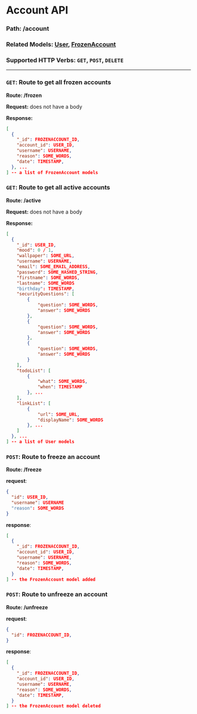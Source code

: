 # Account API
### Path: /account
### Related Models: [User](../models/user.js), [FrozenAccount](../models/frozenAccount.js)
### Supported HTTP Verbs: ```GET```, ```POST```, ```DELETE```
---
### ```GET```: Route to get all frozen accounts
**Route: /frozen**

**Request:** does not have a body

**Response:**
```json
[
  {
    "_id": FROZENACCOUNT_ID,
    "account_id": USER_ID,
    "username": USERNAME,
    "reason": SOME_WORDS,
    "date": TIMESTAMP,
  }, ...
] -- a list of FrozenAccount models
```

### ```GET```: Route to get all active accounts
**Route: /active**

**Request:** does not have a body

**Response:**
```json
[
  {
    "_id": USER_ID,
    "mood": 0 / 1,
    "wallpaper": SOME_URL,
    "username": USERNAME,
    "email": SOME_EMAIL_ADDRESS,
    "password": SOME_HASHED_STRING,
    "firstname": SOME_WORDS,
    "lastname": SOME_WORDS
    "birthday": TIMESTAMP,
    "securityQuestions": [
        {
            "question": SOME_WORDS,
            "answer": SOME_WORDS
        },
        {
            "question": SOME_WORDS,
            "answer": SOME_WORDS
        },
        {
            "question": SOME_WORDS,
            "answer": SOME_WORDS
        }
    ],
    "todoList": [
        {
            "what": SOME_WORDS,
            "when": TIMESTAMP
        }, ...
    ],
    "linkList": [
        {
            "url": SOME_URL,
            "displayName": SOME_WORDS
        }, ...
    ]
  }, ...
] -- a list of User models
```

### ```POST```: Route to freeze an account
**Route: /freeze**

**request**:
```json
{
  "id": USER_ID,
  "username": USERNAME
  "reason": SOME_WORDS
}
```

**response**:
```json
[
  {
    "_id": FROZENACCOUNT_ID,
    "account_id": USER_ID,
    "username": USERNAME,
    "reason": SOME_WORDS,
    "date": TIMESTAMP,
  }
] -- the FrozenAccount model added
```

### ```POST```: Route to unfreeze an account
**Route: /unfreeze**

**request**:
```json
{
  "id": FROZENACCOUNT_ID,
}
```

**response**:
```json
[
  {
    "_id": FROZENACCOUNT_ID,
    "account_id": USER_ID,
    "username": USERNAME,
    "reason": SOME_WORDS,
    "date": TIMESTAMP,
  }
] -- the FrozenAccount model deleted
```
